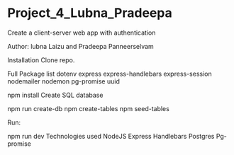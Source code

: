 # Project_4_Lubna_Pradeepa
Create a client-server web app with authentication

Author: lubna Laizu and Pradeepa Panneerselvam 


Installation
Clone repo.


Full Package list
dotenv express express-handlebars express-session  nodemailer nodemon pg-promise uuid

npm install 
Create SQL database

npm run create-db
npm create-tables
npm seed-tables



Run:

npm run dev
Technologies used
NodeJS
Express
Handlebars
Postgres
Pg-promise
